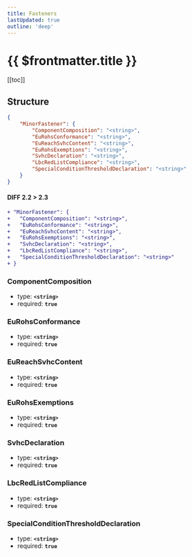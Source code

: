 ```yaml
---
title: Fasteners
lastUpdated: true
outline: 'deep'
---
```


# {{ $frontmatter.title }}

[[toc]]

## Structure

```json
{
	"MinorFastener": {
		"ComponentComposition": "<string>",
		"EuRohsConformance": "<string>",
		"EuReachSvhcContent": "<string>",
		"EuRohsExemptions": "<string>",
		"SvhcDeclaration": "<string>",
		"LbcRedListCompliance": "<string>",
		"SpecialConditionThresholdDeclaration": "<string>"
	}
}
```

#### DIFF 2.2 > 2.3

```diff
+ "MinorFastener": {
+   "ComponentComposition": "<string>",
+   "EuRohsConformance": "<string>",
+   "EuReachSvhcContent": "<string>",
+   "EuRohsExemptions": "<string>",
+   "SvhcDeclaration": "<string>",
+   "LbcRedListCompliance": "<string>",
+   "SpecialConditionThresholdDeclaration": "<string>"
+ }
```

### ComponentComposition

- type: **`<string>`**
- required: **`true`**

### EuRohsConformance

- type: **`<string>`**
- required: **`true`**

### EuReachSvhcContent

- type: **`<string>`**
- required: **`true`**

### EuRohsExemptions

- type: **`<string>`**
- required: **`true`**

### SvhcDeclaration

- type: **`<string>`**
- required: **`true`**

### LbcRedListCompliance

- type: **`<string>`**
- required: **`true`**

### SpecialConditionThresholdDeclaration

- type: **`<string>`**
- required: **`true`**
